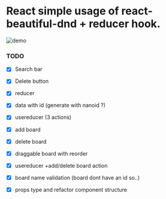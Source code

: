# React simple usage of react-beautiful-dnd + reducer hook.

![demo](https://i.gyazo.com/0b0c8066fb42cc80053e929829c3ba06.png)

### TODO

* [x] Search bar
* [x] Delete button
* [x] reducer
* [x] data with id (generate with nanoid ?)
* [x] usereducer (3 actions)
* [x] add board
* [x] delete board
* [x] draggable board with reorder
* [x] usereducer +add/delete board action
* [x] board name validation (board dont have an id so..)
* [x] props type and refactor component structure

